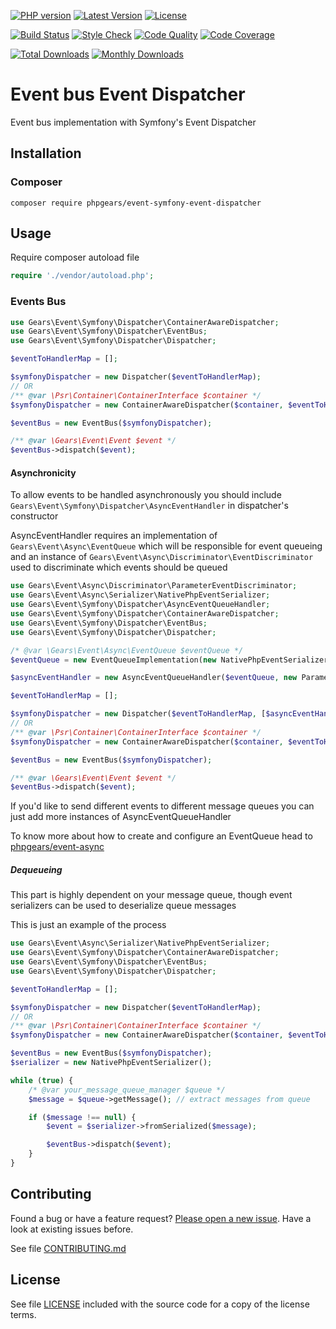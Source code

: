 [![PHP version](https://img.shields.io/badge/PHP-%3E%3D7.1-8892BF.svg?style=flat-square)](http://php.net)
[![Latest Version](https://img.shields.io/packagist/v/phpgears/event-symfony-event-dispatcher.svg?style=flat-square)](https://packagist.org/packages/phpgears/event-symfony-event-dispatcher)
[![License](https://img.shields.io/github/license/phpgears/event-symfony-event-dispatcher.svg?style=flat-square)](https://github.com/phpgears/event-symfony-event-dispatcher/blob/master/LICENSE)

[![Build Status](https://img.shields.io/travis/phpgears/event-symfony-event-dispatcher.svg?style=flat-square)](https://travis-ci.org/phpgears/event-symfony-event-dispatcher)
[![Style Check](https://styleci.io/repos/158948865/shield)](https://styleci.io/repos/158948865)
[![Code Quality](https://img.shields.io/scrutinizer/g/phpgears/event-symfony-event-dispatcher.svg?style=flat-square)](https://scrutinizer-ci.com/g/phpgears/event-symfony-event-dispatcher)
[![Code Coverage](https://img.shields.io/coveralls/phpgears/event-symfony-event-dispatcher.svg?style=flat-square)](https://coveralls.io/github/phpgears/event-symfony-event-dispatcher)

[![Total Downloads](https://img.shields.io/packagist/dt/phpgears/event-symfony-event-dispatcher.svg?style=flat-square)](https://packagist.org/packages/phpgears/event-symfony-event-dispatcher/stats)
[![Monthly Downloads](https://img.shields.io/packagist/dm/phpgears/event-symfony-event-dispatcher.svg?style=flat-square)](https://packagist.org/packages/phpgears/event-symfony-event-dispatcher/stats)

# Event bus Event Dispatcher

Event bus implementation with Symfony's Event Dispatcher

## Installation

### Composer

```
composer require phpgears/event-symfony-event-dispatcher
```

## Usage

Require composer autoload file

```php
require './vendor/autoload.php';
```

### Events Bus

```php
use Gears\Event\Symfony\Dispatcher\ContainerAwareDispatcher;
use Gears\Event\Symfony\Dispatcher\EventBus;
use Gears\Event\Symfony\Dispatcher\Dispatcher;

$eventToHandlerMap = [];

$symfonyDispatcher = new Dispatcher($eventToHandlerMap);
// OR
/** @var \Psr\Container\ContainerInterface $container */
$symfonyDispatcher = new ContainerAwareDispatcher($container, $eventToHandlerMap);

$eventBus = new EventBus($symfonyDispatcher);

/** @var \Gears\Event\Event $event */
$eventBus->dispatch($event);
```

#### Asynchronicity

To allow events to be handled asynchronously you should include `Gears\Event\Symfony\Dispatcher\AsyncEventHandler` in dispatcher's constructor

AsyncEventHandler requires an implementation of `Gears\Event\Async\EventQueue` which will be responsible for event queueing and an instance of `Gears\Event\Async\Discriminator\EventDiscriminator` used to discriminate which events should be queued

```php
use Gears\Event\Async\Discriminator\ParameterEventDiscriminator;
use Gears\Event\Async\Serializer\NativePhpEventSerializer;
use Gears\Event\Symfony\Dispatcher\AsyncEventQueueHandler;
use Gears\Event\Symfony\Dispatcher\ContainerAwareDispatcher;
use Gears\Event\Symfony\Dispatcher\EventBus;
use Gears\Event\Symfony\Dispatcher\Dispatcher;

/* @var \Gears\Event\Async\EventQueue $eventQueue */
$eventQueue = new EventQueueImplementation(new NativePhpEventSerializer());

$asyncEventHandler = new AsyncEventQueueHandler($eventQueue, new ParameterEventDiscriminator('async'));

$eventToHandlerMap = [];

$symfonyDispatcher = new Dispatcher($eventToHandlerMap, [$asyncEventHandler]);
// OR
/** @var \Psr\Container\ContainerInterface $container */
$symfonyDispatcher = new ContainerAwareDispatcher($container, $eventToHandlerMap, [$asyncEventHandler]);

$eventBus = new EventBus($symfonyDispatcher);

/** @var \Gears\Event\Event $event */
$eventBus->dispatch($event);
```

If you'd like to send different events to different message queues you can just add more instances of AsyncEventQueueHandler

To know more about how to create and configure an EventQueue head to [phpgears/event-async](https://github.com/phpgears/event-async)

##### Dequeueing

This part is highly dependent on your message queue, though event serializers can be used to deserialize queue messages

This is just an example of the process

```php
use Gears\Event\Async\Serializer\NativePhpEventSerializer;
use Gears\Event\Symfony\Dispatcher\ContainerAwareDispatcher;
use Gears\Event\Symfony\Dispatcher\EventBus;
use Gears\Event\Symfony\Dispatcher\Dispatcher;

$eventToHandlerMap = [];

$symfonyDispatcher = new Dispatcher($eventToHandlerMap);
// OR
/** @var \Psr\Container\ContainerInterface $container */
$symfonyDispatcher = new ContainerAwareDispatcher($container, $eventToHandlerMap);

$eventBus = new EventBus($symfonyDispatcher);
$serializer = new NativePhpEventSerializer();

while (true) {
    /* @var your_message_queue_manager $queue */
    $message = $queue->getMessage(); // extract messages from queue

    if ($message !== null) {
        $event = $serializer->fromSerialized($message);

        $eventBus->dispatch($event);
    }
}
```

## Contributing

Found a bug or have a feature request? [Please open a new issue](https://github.com/phpgears/event-symfony-event-dispatcher/issues). Have a look at existing issues before.

See file [CONTRIBUTING.md](https://github.com/phpgears/event-symfony-event-dispatcher/blob/master/CONTRIBUTING.md)

## License

See file [LICENSE](https://github.com/phpgears/event-symfony-event-dispatcher/blob/master/LICENSE) included with the source code for a copy of the license terms.
